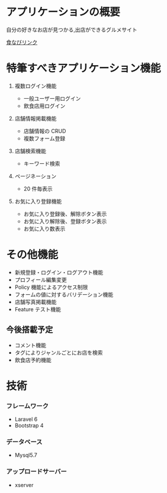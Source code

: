 # アプリケーションの概要

自分の好きなお店が見つかる,出店ができるグルメサイト

[食なびリンク](https://mashuroom.com/ "this is shokunavi")

# 特筆すべきアプリケーション機能

1. 複数ログイン機能
    - 一般ユーザー用ログイン
    - 飲食店用ログイン
1. 店舗情報掲載機能
    - 店舗情報の CRUD
    - 複数フォーム登録
1. 店舗検索機能
    - キーワード検索
1. ページネーション

    - 20 件毎表示

1. お気に入り登録機能
    - お気に入り登録後、解除ボタン表示
    - お気に入り解除後、登録ボタン表示
    - お気に入り数表示

# その他機能

-   新規登録・ログイン・ログアウト機能
-   プロフィール編集変更
-   Policy 機能によるアクセス制限
-   フォームの値に対するバリデーション機能
-   店舗写真掲載機能
-   Feature テスト機能

## 今後搭載予定

-   コメント機能
-   タグによりジャンルごとにお店を検索
-   飲食店予約機能

# 技術

### フレームワーク

-   Laravel 6
-   Bootstrap 4

### データベース

-   Mysql5.7

### アップロードサーバー

-   xserver

